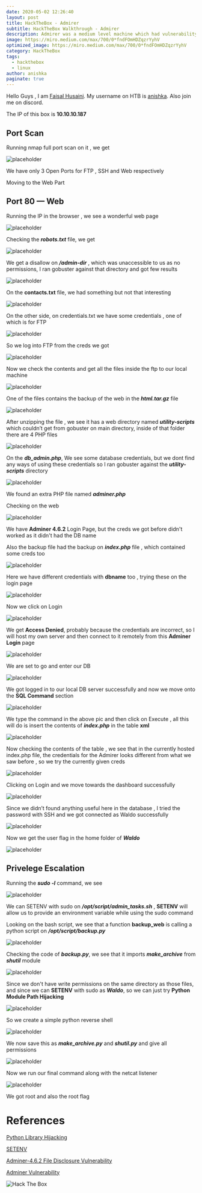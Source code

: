 ```yaml
---
date: 2020-05-02 12:26:40
layout: post
title: HackTheBox - Admirer 
subtitle: HackTheBox Walkthrough - Admirer
description: Admirer was a medium level machine which had vulnerability of web for Admirer and privilege escalation through python library hijacking
image: https://miro.medium.com/max/700/0*fndFOmHDZqzrYyhV
optimized_image: https://miro.medium.com/max/700/0*fndFOmHDZqzrYyhV
category: HackTheBox
tags:
  - hackthebox
  - linux
author: anishka
paginate: true
---
```


Hello Guys , I am <a href="https://twitter.com/_kNgF">Faisal Husaini</a>. My username on HTB is <a href="https://www.hackthebox.eu/home/users/profile/7404">anishka</a>. Also join me on discord.

The IP of this box is **10.10.10.187**

## Port Scan

Running nmap full port scan on it , we get

![placeholder](https://miro.medium.com/max/678/1*cqq3cZVOZQ6FS5Kvb2cCSQ.png "Large example image")

We have only 3 Open Ports for FTP , SSH and Web respectively

Moving to the Web Part

## Port 80 — Web

Running the IP in the browser , we see a wonderful web page

![placeholder](https://miro.medium.com/max/1000/1*XyqkW6yRwstEnxAr8duIHg.png "Large example image")

Checking the ***robots.txt*** file, we get

![placeholder](https://miro.medium.com/max/700/1*i33_cnu_JDls522V0kIefQ.png "Large example image")

We get a disallow on ***/admin-dir*** , which was unaccessible to us as no permissions, I ran gobuster against that directory and got few results

![placeholder](https://miro.medium.com/max/237/1*iatRyIOcNwLmn_9XnD8iDQ.png "Large example image")

On the **contacts.txt** file, we had something but not that interesting

![placeholder](https://miro.medium.com/max/527/1*A2gI4s9zRBdKVui0-EkenA.png "Large example image")

On the other side, on credentials.txt we have some credentials , one of which is for FTP

![placeholder](https://miro.medium.com/max/540/1*oJ8TqoC5Re3cL97F7Cjerg.png "Large example image")

So we log into FTP from the creds we got

![placeholder](https://miro.medium.com/max/296/1*kX7y9K78LELLtuAuG6LFMg.png "Large example image")

Now we check the contents and get all the files inside the ftp to our local machine

![placeholder](https://miro.medium.com/max/522/1*JMOKfORzDvgtoA_WkcBoxQ.png "Large example image")

One of the files contains the backup of the web in the ***html.tar.gz*** file

![placeholder](https://miro.medium.com/max/700/1*Tvohh6F002NJXaKJW5gdhw.png "Large example image")

After unzipping the file , we see it has a web directory named ***utility-scripts*** which couldn’t get from gobuster on main directory, inside of that folder there are 4 PHP files

![placeholder](https://miro.medium.com/max/552/1*Yk71ktC5EOnJFCwZRupFLw.png "Large example image")

On the ***db_admin.php***, We see some database credentials, but we dont find any ways of using these credentials so I ran gobuster against the ***utility-scripts*** directory

![placeholder](https://miro.medium.com/max/220/1*UgnTK85nrr454BoXgpJklw.png "Large example image")

We found an extra PHP file named ***adminer.php***

Checking on the web

![placeholder](https://miro.medium.com/max/668/1*mouqX26rvsJ-At_ye5TdhQ.png "Large example image")

We have **Adminer 4.6.2** Login Page, but the creds we got before didn't worked as it didn't had the DB name

Also the backup file had the backup on ***index.php*** file , which contained some creds too

![placeholder](https://miro.medium.com/max/542/1*qStg-oSO5rjldTy2Gww9sg.png "Large example image")

Here we have different credentials with **dbname** too , trying these on the login page

![placeholder](https://miro.medium.com/max/386/1*HVAhk2w9EyieOP8YwBmFQQ.png "Large example image")

Now we click on Login

![placeholder](https://miro.medium.com/max/521/1*RTQA1kdN9C5P9HeCJsr8cA.png "Large example image")

We get **Access Denied**, probably because the credentials are incorrect, so I will host my own server and then connect to it remotely from this **Adminer Login** page

![placeholder](https://miro.medium.com/max/413/1*83sMlCrfF0Fz1HRwxRT-wA.png "Large example image")

We are set to go and enter our DB

![placeholder](https://miro.medium.com/max/700/1*v_1gy6PVqeDASFTCH4iTpQ.png "Large example image")

We got logged in to our local DB server successfully and now we move onto the **SQL Command** section

![placeholder](https://miro.medium.com/max/658/1*PHGKHJm8eaJ0JlHAEsa_lA.png "Large example image")

We type the command in the above pic and then click on Execute , all this will do is insert the contents of ***index.php*** in the table **xml**

![placeholder](https://miro.medium.com/max/658/1*ozczHdt7RWaVrhCCDG7q_g.png "Large example image")

Now checking the contents of the table , we see that in the currently hosted index.php file, the credentials for the Admirer looks different from what we saw before , so we try the currently given creds

![placeholder](https://miro.medium.com/max/390/1*FrFEpAWix4qC8uoi_-Baag.png "Large example image")

Clicking on Login and we move towards the dashboard successfully

![placeholder](https://miro.medium.com/max/700/1*qPNBTXfENQXXxHTpq-nc9Q.png "Large example image")

Since we didn’t found anything useful here in the database , I tried the password with SSH and we got connected as Waldo successfully

![placeholder](https://miro.medium.com/max/541/1*8s46W3bxu9FdXyxsBckZvA.png "Large example image")

Now we get the user flag in the home folder of ***Waldo***

![placeholder](https://miro.medium.com/max/243/1*LsM9xWVZ2c6epPeq8lUuuw.png "Large example image")

## Privelege Escalation

Running the ***sudo -l*** command, we see

![placeholder](https://miro.medium.com/max/700/1*CbexAfGSXw7IInPPXhDAMA.png "Large example image")

We can SETENV with sudo on ***/opt/script/admin_tasks.sh*** , **SETENV** will allow us to provide an environment variable while using the sudo command

Looking on the bash script, we see that a function **backup_web** is calling a python script on ***/opt/script/backup.py***

![placeholder](https://miro.medium.com/max/586/1*pGBV9WHKrQmB1aMFjl2eGA.png "Large example image")

Checking the code of ***backup.py***, we see that it imports ***make_archive*** from ***shutil*** module

![placeholder](https://miro.medium.com/max/339/1*BfjApEHm0Zl-nXtNPuHoFQ.png "Large example image")

Since we don't have write permissions on the same directory as those files, and since we can **SETENV** with sudo as ***Waldo***, so we can just try **Python Module Path Hijacking**

![placeholder](https://miro.medium.com/max/485/1*B0-TEZdTAEnXBDI48F3syQ.png "Large example image")

So we create a simple python reverse shell

![placeholder](https://miro.medium.com/max/381/1*jFM428IfRmsNC9hE02sdnA.png "Large example image")

We now save this as ***make_archive.py*** and ***shutil.py*** and give all permissions

![placeholder](https://miro.medium.com/max/431/1*rNto_ArtxXlXJ0KcJaNbMg.png "Large example image")

Now we run our final command along with the netcat listener

![placeholder](https://miro.medium.com/max/1000/1*wSYuFYjZyu8lHS7bn8LbPQ.png "Large example image")

We got root and also the root flag


# References

<a href="https://rastating.github.io/privilege-escalation-via-python-library-hijacking/">Python Library Hijacking</a>

<a href="https://superuser.com/questions/363813/sudo-does-not-preserve-pythonpath">SETENV</a>

<a href="https://sansec.io/research/adminer-4.6.2-file-disclosure-vulnerability">Adminer-4.6.2 File Disclosure Vulnerability</a>

<a href="https://www.foregenix.com/blog/serious-vulnerability-discovered-in-adminer-tool">Adminer Vulnerability</a>


<img src="http://www.hackthebox.eu/badge/image/7404" alt="Hack The Box"> 









